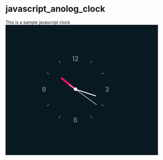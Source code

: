 # javascript_anolog_clock
This is a sample javascript clock
![alt text](https://raw.githubusercontent.com/TobbyEchonga/javascript_anolog_clock/main/final%20clock.png?raw=true)
